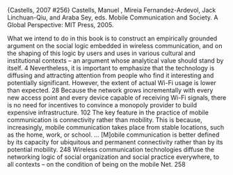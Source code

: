 ﻿{Castells, 2007 #256}
Castells, Manuel , Mireia  Fernandez-Ardevol, Jack  Linchuan-Qiu, and Araba  Sey, eds. Mobile Communication and Society. A Global Perspective: MIT Press, 2005.

What we intend to do in this book is to construct an empirically grounded argument on the social logic embedded in wireless communication, and on the shaping of this logic by users and uses in various cultural and institutional contexts – an argument whose analytical value should stand by itself. 4
Nevertheless, it is important to emphasize that the technology is diffusing and attracting attention from people who find it interesting and potentially significant. However, the extent of actual Wi-Fi usage is lower than expected. 28
Because the network grows incrementally with every new access point and every device capable of receiving Wi-Fi signals, there is no need for incentives to convince a monopoly provider to build expensive infrastructure. 102
The key feature in the practice of mobile communication is connectivity rather than mobility. This is because, increasingly, mobile communication takes place from stable locations, such as the home, work, or school. ... [M]obile communication is better defined by its capacity for ubiquitous and permanent connectivity rather than by its potential mobility. 248
Wireless communication technologies diffuse the networking logic of social organization  and social practice everywhere, to all contexts – on the condition of being on the mobile Net. 258
